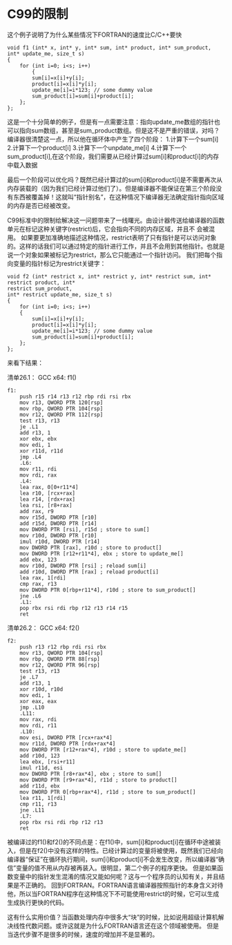 # C99的限制

这个例子说明了为什么某些情况下FORTRAN的速度比C/C++要快

```
void f1 (int* x, int* y, int* sum, int* product, int* sum_product, int* update_me, size_t s)
{
    for (int i=0; i<s; i++)
        {
        sum[i]=x[i]+y[i];
        product[i]=x[i]*y[i];
        update_me[i]=i*123; // some dummy value
        sum_product[i]=sum[i]+product[i];
    };
};
```

这是一个十分简单的例子，但是有一点需要注意：指向update_me数组的指针也可以指向sum数组，甚至是sum_product数组。但是这不是严重的错误，对吗？ 编译器很清楚这一点，所以他在循环体中产生了四个阶段： 1.计算下一个sum[i] 2.计算下一个product[i] 3.计算下一个unpdate_me[i] 4.计算下一个sum_product[i],在这个阶段，我们需要从已经计算过sum[i]和product[i]的内存中载入数据

最后一个阶段可以优化吗？既然已经计算过的sum[i]和product[i]是不需要再次从内存装载的（因为我们已经计算过他们了）。但是编译器不能保证在第三个阶段没有东西被覆盖掉！这就叫“指针别名”，在这种情况下编译器无法确定指针指向区域的内存是否已经被改变。

C99标准中的限制给解决这一问题带来了一线曙光。由设计器传送给编译器的函数单元在标记这种关键字(restrict)后，它会指向不同的内存区域，并且不 会被混用。 如果要更加准确地描述这种情况，restrict表明了只有指针是可以访问对象的。这样的话我们可以通过特定的指针进行工作，并且不会用到其他指针。也就是说一个对象如果被标记为restrict，那么它只能通过一个指针访问。 我们把每个指向变量的指针标记为restrict关键字：

```
void f2 (int* restrict x, int* restrict y, int* restrict sum, int* restrict product, int*
restrict sum_product,
int* restrict update_me, size_t s)
{
    for (int i=0; i<s; i++)
    {
        sum[i]=x[i]+y[i];
        product[i]=x[i]*y[i];
        update_me[i]=i*123; // some dummy value
        sum_product[i]=sum[i]+product[i];
    };
};
```

来看下结果：

清单26.1： GCC x64: f1()

```
f1:
    push r15 r14 r13 r12 rbp rdi rsi rbx
    mov r13, QWORD PTR 120[rsp]
    mov rbp, QWORD PTR 104[rsp]
    mov r12, QWORD PTR 112[rsp]
    test r13, r13
    je .L1
    add r13, 1
    xor ebx, ebx
    mov edi, 1
    xor r11d, r11d
    jmp .L4
    .L6:
    mov r11, rdi
    mov rdi, rax
    .L4:
    lea rax, 0[0+r11*4]
    lea r10, [rcx+rax]
    lea r14, [rdx+rax]
    lea rsi, [r8+rax]
    add rax, r9
    mov r15d, DWORD PTR [r10]
    add r15d, DWORD PTR [r14]
    mov DWORD PTR [rsi], r15d ; store to sum[]
    mov r10d, DWORD PTR [r10]
    imul r10d, DWORD PTR [r14]
    mov DWORD PTR [rax], r10d ; store to product[]
    mov DWORD PTR [r12+r11*4], ebx ; store to update_me[]
    add ebx, 123
    mov r10d, DWORD PTR [rsi] ; reload sum[i]
    add r10d, DWORD PTR [rax] ; reload product[i]
    lea rax, 1[rdi]
    cmp rax, r13
    mov DWORD PTR 0[rbp+r11*4], r10d ; store to sum_product[]
    jne .L6
    .L1:
    pop rbx rsi rdi rbp r12 r13 r14 r15
    ret
```

清单26.2： GCC x64: f2()

```
f2:
    push r13 r12 rbp rdi rsi rbx
    mov r13, QWORD PTR 104[rsp]
    mov rbp, QWORD PTR 88[rsp]
    mov r12, QWORD PTR 96[rsp]
    test r13, r13
    je .L7
    add r13, 1
    xor r10d, r10d
    mov edi, 1
    xor eax, eax
    jmp .L10
    .L11:
    mov rax, rdi
    mov rdi, r11
    .L10:
    mov esi, DWORD PTR [rcx+rax*4]
    mov r11d, DWORD PTR [rdx+rax*4]
    mov DWORD PTR [r12+rax*4], r10d ; store to update_me[]
    add r10d, 123
    lea ebx, [rsi+r11]
    imul r11d, esi
    mov DWORD PTR [r8+rax*4], ebx ; store to sum[]
    mov DWORD PTR [r9+rax*4], r11d ; store to product[]
    add r11d, ebx
    mov DWORD PTR 0[rbp+rax*4], r11d ; store to sum_product[]
    lea r11, 1[rdi]
    cmp r11, r13
    jne .L11
    .L7:
    pop rbx rsi rdi rbp r12 r13
    ret
```

被编译过的f1()和f2()的不同点是：在f1()中，sum[i]和product[i]在循环中途被装入，但是在f2()中没有这样的特性。已经计算过的变量将被使用，既然我们已经向编译器“保证”在循环执行期间，sum[i]和product[i]不会发生改变，所以编译器“确信”变量的值不用从内存被再装入。很明显，第二个例子的程序更快。 但是如果函数变量中的指针发生混淆的情况又能如何呢？这与一个程序员的认知有关，并且结果是不正确的。 回到FORTRAN。FORTRAN语言编译器按照指针的本身含义对待他，所以当FORTRAN程序在这种情况下不可能使用restrict的时候，它可以生成生成执行更快的代码。

这有什么实用价值？当函数处理内存中很多大“块”的时候，比如说用超级计算机解决线性代数问题。或许这就是为什么FORTRAN语言还在这个领域被使用。 但是当迭代步骤不是很多的时候，速度的增加并不是显著的。